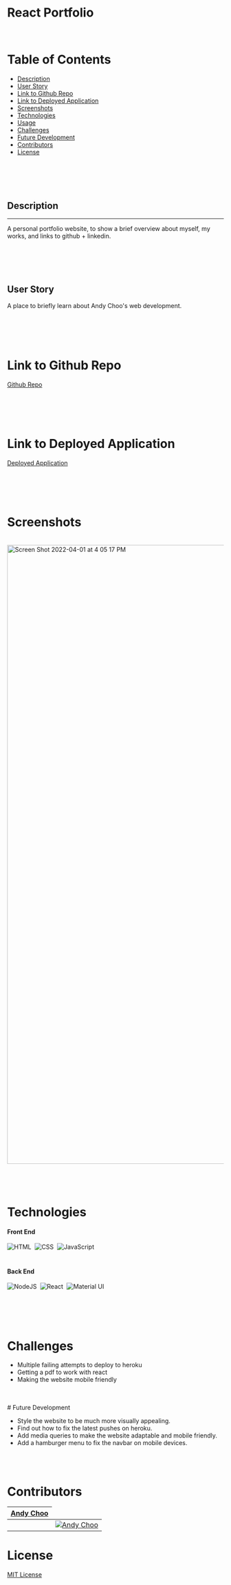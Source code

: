 # React Portfolio

<br>

# Table of Contents

- [Description](#description)
- [User Story](#user-story)
- [Link to Github Repo](#link-to-github-repo)
- [Link to Deployed Application](#link-to-deployed-application)
- [Screenshots](#screenshots)
- [Technologies](#technologies)
- [Usage](#usage)
- [Challenges](#challenges)
- [Future Development](#future-development)
- [Contributors](#contributors)
- [License](#license)
<br>
<br>
<br>

#

## Description

---

A personal portfolio website, to show a brief overview about myself, my works, and links to github + linkedin.

#
<br>
<br>

## User Story
A place to briefly learn about Andy Choo's web development.

#
<br>
<br>

# Link to Github Repo 

[Github Repo](https://github.com/Andydchoo/React-Portfolio)
#
<br>
<br>

# Link to Deployed Application

[Deployed Application](https://andychoo.herokuapp.com/)
#
<br>
<br>

# Screenshots
<br>
<img width="1437" alt="Screen Shot 2022-04-01 at 4 05 17 PM" src="https://user-images.githubusercontent.com/84701751/161337282-f885e964-288d-4dd5-8523-a4069279fef7.png">


#
<br>

# Technologies
#### Front End

![HTML](https://img.shields.io/badge/HTML5-E34F26?style=for-the-badge&logo=html5&logoColor=white)&nbsp;
![CSS](https://img.shields.io/badge/CSS3-1572B6?style=for-the-badge&logo=css3&logoColor=white)&nbsp;
![JavaScript](https://img.shields.io/badge/javascript-%23323330.svg?style=for-the-badge&logo=javascript&logoColor=%23F7DF1E)

#

#### Back End

![NodeJS](https://img.shields.io/badge/node.js-6DA55F?style=for-the-badge&logo=node.js&logoColor=white)&nbsp;
![React](https://img.shields.io/badge/React-20232A?style=for-the-badge&logo=react&logoColor=61DAFB)&nbsp;
![Material UI](https://img.shields.io/badge/Material--UI-0081CB?style=for-the-badge&logo=material-ui&logoColor=white)&nbsp;

#
<br>
<br>

# Challenges

- Multiple failing attempts to deploy to heroku
- Getting a pdf to work with react
- Making the website mobile friendly
<br>
<br>
# Future Development


- Style the website to be much more visually appealing.
- Find out how to fix the latest pushes on heroku.
- Add media queries to make the website adaptable and mobile friendly.
- Add a hamburger menu to fix the navbar on mobile devices.

<br>
<br>

# Contributors
<table>
<thead>
<tr>

<th><a href="https://github.com/Andydchoo">Andy Choo</a></th>

</tr>
</thead>
<tbody>
<tr>
<td>
<td>
<a target="_blank" rel="noopener noreferrer" href="https://github.com/Andydchoo"><img src="https://avatars.githubusercontent.com/Andydchoo?s=400&amp;v=1" alt="Andy Choo" style="max-width:100%;"></a>
</td>
</tr>
</tbody>
</table>


# License

[MIT License](https://opensource.org/licenses/MIT)
